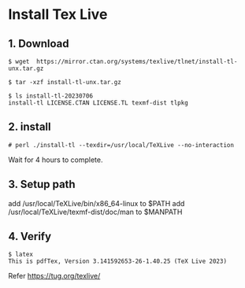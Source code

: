 # Install Tex Live
## 1. Download
```
$ wget  https://mirror.ctan.org/systems/texlive/tlnet/install-tl-unx.tar.gz

$ tar -xzf install-tl-unx.tar.gz

$ ls install-tl-20230706
install-tl LICENSE.CTAN LICENSE.TL texmf-dist tlpkg
```

## 2. install
```
# perl ./install-tl --texdir=/usr/local/TeXLive --no-interaction
```
Wait for 4 hours to complete.

## 3. Setup path
add /usr/local/TeXLive/bin/x86_64-linux to $PATH
add /usr/local/TeXLive/texmf-dist/doc/man to $MANPATH

## 4. Verify
```
$ latex
This is pdfTex, Version 3.141592653-26-1.40.25 (TeX Live 2023)
```
Refer
https://tug.org/texlive/
